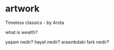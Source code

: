 # artwork
Timeless classics - by Arsta

what is wealth?


yaşam nedir? hayat nedir? arasınbdaki fark nedir?
